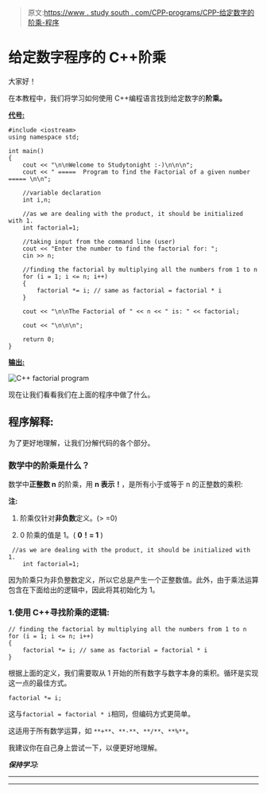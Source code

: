 > 原文:[https://www . study south . com/CPP-programs/CPP-给定数字的阶乘-程序](https://www.studytonight.com/cpp-programs/cpp-factorial-of-a-given-number-program)

# 给定数字程序的 C++阶乘

大家好！

在本教程中，我们将学习如何使用 C++编程语言找到给定数字的**阶乘。**

<u>**代号:**</u>

```
#include <iostream>
using namespace std;

int main()
{
    cout << "\n\nWelcome to Studytonight :-)\n\n\n";
    cout << " =====  Program to find the Factorial of a given number ===== \n\n";

    //variable declaration
    int i,n;

    //as we are dealing with the product, it should be initialized with 1.
    int factorial=1;

    //taking input from the command line (user)
    cout << "Enter the number to find the factorial for: ";
    cin >> n;

    //finding the factorial by multiplying all the numbers from 1 to n
    for (i = 1; i <= n; i++)
    {
        factorial *= i; // same as factorial = factorial * i 
    }

    cout << "\n\nThe Factorial of " << n << " is: " << factorial;

    cout << "\n\n\n";

    return 0;
}
```

<u>**输出:**</u>

![C++ factorial program](../Images/f7b42239f36456ba46cb30bdecec6d81.png)

现在让我们看看我们在上面的程序中做了什么。

## 程序解释:

为了更好地理解，让我们分解代码的各个部分。

### 数学中的阶乘是什么？

数学中**正整数 n** 的阶乘，用 **n 表示！**，是所有小于或等于 n 的正整数的乘积:

**注:**

1.  阶乘仅针对**非负数**定义。(> =0)

2.  0 阶乘的值是 1。( **0！= 1** )

```
 //as we are dealing with the product, it should be initialized with 1.
    int factorial=1; 
```

因为阶乘只为非负整数定义，所以它总是产生一个正整数值。此外，由于乘法运算包含在下面给出的逻辑中，因此将其初始化为 1。

### 1.使用 C++寻找阶乘的逻辑:

```
// finding the factorial by multiplying all the numbers from 1 to n
for (i = 1; i <= n; i++)
{
    factorial *= i; // same as factorial = factorial * i
}
```

根据上面的定义，我们需要取从 1 开始的所有数字与数字本身的乘积。循环是实现这一点的最佳方式。

`factorial *= i;`

这与`factorial = factorial * i`相同，但编码方式更简单。

这适用于所有数学运算，如 `**+**`、`**-**`、`**/**`、`**%**`。

我建议你在自己身上尝试一下，以便更好地理解。

***保持学习:***

* * *

* * *